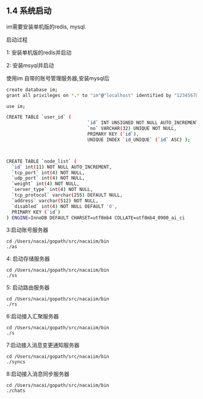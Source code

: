 ## 1.4 系统启动

im需要安装单机版的redis, mysql.

启动过程

1: 安装单机版的redis并启动

2: 安装msyql并启动

使用im 自带的账号管理服务器,安装mysql后

```bash
create database im;
grant all privileges on *.* to "im"@"localhost" identified by "12345678" with grant option;

use im;

CREATE TABLE `user_id` (
                              `id` INT UNSIGNED NOT NULL AUTO_INCREMENT,
                              `no` VARCHAR(32) UNIQUE NOT NULL,
                              PRIMARY KEY (`id`),
                              UNIQUE INDEX `id_UNIQUE` (`id` ASC) );



CREATE TABLE `node_list` (
  `id` int(11) NOT NULL AUTO_INCREMENT,
  `tcp_port` int(4) NOT NULL,
  `udp_port` int(4) NOT NULL,
  `weight` int(4) NOT NULL,
  `server_type` int(4) NOT NULL,
  `tcp_protocol` varchar(255) DEFAULT NULL,
  `address` varchar(512) NOT NULL,
  `disabled` int(4) NOT NULL DEFAULT '0',
  PRIMARY KEY (`id`)
) ENGINE=InnoDB DEFAULT CHARSET=utf8mb4 COLLATE=utf8mb4_0900_ai_ci
```

3:启动账号服务器

```
cd /Users/nacai/gopath/src/nacaiim/bin
./as
```

4: 启动存储服务器

```
cd /Users/nacai/gopath/src/nacaiim/bin
./ss
```

5: 启动路由服务器

```
cd /Users/nacai/gopath/src/nacaiim/bin
./rs
```

6:启动接入汇聚服务器

```
cd /Users/nacai/gopath/src/nacaiim/bin
./s
```

7:启动接入消息变更通知服务器

```
cd /Users/nacai/gopath/src/nacaiim/bin
./syncs
```

8:启动接入消息同步服务器

```
cd /Users/nacai/gopath/src/nacaiim/bin
./chats
```



